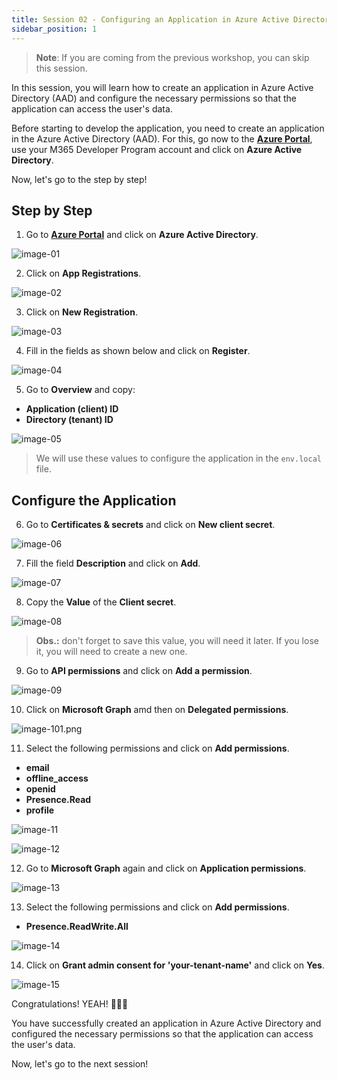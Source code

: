 ```yaml
---
title: Session 02 - Configuring an Application in Azure Active Directory
sidebar_position: 1
---
```


> **Note**: If you are coming from the previous workshop, you can skip this session.

In this session, you will learn how to create an application in Azure Active Directory (AAD) and configure the necessary permissions so that the application can access the user's data.

Before starting to develop the application, you need to create an application in the Azure Active Directory (AAD). For this, go now to the **[Azure Portal](https://portal.azure.com/)**, use your M365 Developer Program account and click on **Azure Active Directory**.

Now, let's go to the step by step!

## Step by Step

1. Go to **[Azure Portal](https://portal.azure.com/)** and click on **Azure Active Directory**.

![image-01](/img/authentication-workshop/image-01.png)

2. Click on **App Registrations**.

![image-02](/img/authentication-workshop/image-02.png)

3. Click on **New Registration**.

![image-03](/img/authentication-workshop/image-03.png)

4. Fill in the fields as shown below and click on **Register**.

![image-04](/img/authentication-workshop/image-04.png)

5. Go to **Overview** and copy:
   
- **Application (client) ID**
- **Directory (tenant) ID**

![image-05](/img/authentication-workshop/image-05.png)

> We will use these values to configure the application in the `env.local` file.

## Configure the Application

6. Go to **Certificates & secrets** and click on **New client secret**.

![image-06](/img/authentication-workshop/image-06.png)

7. Fill the field **Description** and click on **Add**.

![image-07](/img/authentication-workshop/image-07.png)

8. Copy the **Value** of the **Client secret**.

![image-08](/img/authentication-workshop/image-08.png)

> **Obs.:** don't forget to save this value, you will need it later. If you lose it, you will need to create a new one.

9. Go to **API permissions** and click on **Add a permission**.

![image-09](/img/authentication-workshop/image-09.png)

10. Click on **Microsoft Graph** amd then on **Delegated permissions**.

![image-101.png](/img/authentication-workshop/image-101.png)

11. Select the following permissions and click on **Add permissions**.

- **email**
- **offline_access**
- **openid**
- **Presence.Read**
- **profile**

![image-11](/img/authentication-workshop/image-11.png)

![image-12](/img/authentication-workshop/image-12.png)

12. Go to **Microsoft Graph** again and click on **Application permissions**.

![image-13](/img/authentication-workshop/image-13.png)

13. Select the following permissions and click on **Add permissions**.

- **Presence.ReadWrite.All**

![image-14](/img/authentication-workshop/image-14.png)

14. Click on **Grant admin consent for 'your-tenant-name'** and click on **Yes**.

![image-15](/img/authentication-workshop/image-15.png)

Congratulations! YEAH! 🎉🎉🎉

You have successfully created an application in Azure Active Directory and configured the necessary permissions so that the application can access the user's data.

Now, let's go to the next session!


